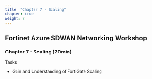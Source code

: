 ```yaml
---
title: "Chapter 7 - Scaling"
chapter: true
weight: 7
---
```


## Fortinet Azure SDWAN Networking Workshop

### Chapter 7 - Scaling (20min)

Tasks

* Gain and Understanding of FortiGate Scaling
